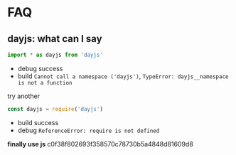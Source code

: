 # FAQ

## dayjs: what can I say

```typescript
import * as dayjs from 'dayjs'
```

- debug success
- build `Cannot call a namespace ('dayjs')`, `TypeError: dayjs__namespace is not a function`

try another

```typescript
const dayjs = require('dayjs')
```

- build success
- debug `ReferenceError: require is not defined`

**finally use js** c0f38f802693f358570c78730b5a4848d81609d8

